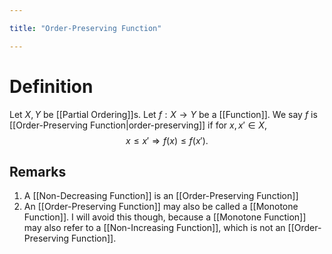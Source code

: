 ```yaml
---

title: "Order-Preserving Function"

---
```

# Definition
Let $X, Y$ be [[Partial Ordering]]s. Let $f: X \to Y$ be a [[Function]]. We say $f$ is [[Order-Preserving Function|order-preserving]] if for $x, x' \in X$, $$x \leq x' \Rightarrow f(x) \leq f(x').$$
## Remarks
1. A [[Non-Decreasing Function]] is an [[Order-Preserving Function]]
2. An [[Order-Preserving Function]] may also be called a [[Monotone Function]]. I will avoid this though, because a [[Monotone Function]] may also refer to a [[Non-Increasing Function]], which is not an [[Order-Preserving Function]].